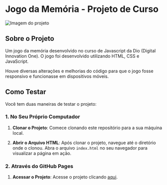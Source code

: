 # Jogo da Memória - Projeto de Curso

![Imagem do projeto](https://github.com/Ruan-Moraes/Jogo-da-memoria_DIO/assets/129057792/3a754855-3d4b-4fe0-9bca-ddfd4e800fc1)

## Sobre o Projeto

Um jogo da memória desenvolvido no curso de Javascript da Dio (Digital Innovation One). O jogo foi desenvolvido utilizando HTML, CSS e JavaScript.

Houve diversas alterações e melhorias do código para que o jogo fosse responsivo e funcionasse em dispositivos móveis.

## Como Testar

Você tem duas maneiras de testar o projeto:

### 1. No Seu Próprio Computador

1. **Clonar o Projeto**: Comece clonando este repositório para a sua máquina local.

2. **Abrir o Arquivo HTML**: Após clonar o projeto, navegue até o diretório onde o clonou. Abra o arquivo `index.html` no seu navegador para visualizar a página em ação.

### 2. Através do GitHub Pages

1. **Acessar o Projeto**: Acesse o projeto clicando [aqui](https://ruan-moraes.github.io/Jogo-da-Memoria_DIO/).

